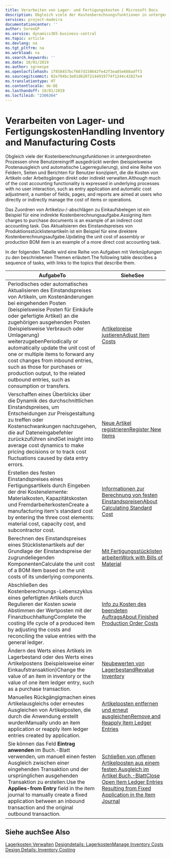 ```yaml
---
title: Verarbeiten von Lager- und Fertigungskosten | Microsoft Docs
description: Obgleich viele der Kostenberechnungsfunktionen in untergeordneten Prozessen ohne Benutzereingriff ausgedrückt werden (beispielsweise Postenausgleich und automatische Lagerregulierung), sind eine Reihe von Feldern, Seiten und Berichten für Benutzer konzipiert, die die Kosten von Artikeln oder Arbeitsgängen direkt oder indirekt verwalten.
services: project-madeira
documentationcenter: ''
author: SorenGP
ms.service: dynamics365-business-central
ms.topic: article
ms.devlang: na
ms.tgt_pltfrm: na
ms.workload: na
ms.search.keywords: ''
ms.date: 10/01/2019
ms.author: sgroespe
ms.openlocfilehash: 1f858457bcf667d158642fe42f3ea85e668adff3
ms.sourcegitcommit: 02e704bc3e01d62072144919774f1244c42827e4
ms.translationtype: HT
ms.contentlocale: de-DE
ms.lasthandoff: 10/01/2019
ms.locfileid: "2306364"
---
```

# <a name="handling-inventory-and-manufacturing-costs"></a><span data-ttu-id="eff79-103">Verarbeiten von Lager- und Fertigungskosten</span><span class="sxs-lookup"><span data-stu-id="eff79-103">Handling Inventory and Manufacturing Costs</span></span>
<span data-ttu-id="eff79-104">Obgleich viele der Kostenberechnungsfunktionen in untergeordneten Prozessen ohne Benutzereingriff ausgedrückt werden (beispielsweise Postenausgleich und automatische Lagerregulierung), sind eine Reihe von Feldern, Seiten und Berichten für Benutzer konzipiert, die die Kosten von Artikeln oder Arbeitsgängen direkt oder indirekt verwalten.</span><span class="sxs-lookup"><span data-stu-id="eff79-104">Although much of the cost accounting functionality is expressed in underlying processes with no user interaction, such as entry application and automatic cost adjustment, a number of fields, pages, and reports are aimed at users who directly or indirectly manage the cost of items or operations.</span></span>  

 <span data-ttu-id="eff79-105">Das Zuordnen von Artikelzu-/-abschlägen zu Einkaufsbelegen ist ein Beispiel für eine indirekte Kostenberechnungsaufgabe.</span><span class="sxs-lookup"><span data-stu-id="eff79-105">Assigning item charges to purchase documents is an example of an indirect cost accounting task.</span></span> <span data-ttu-id="eff79-106">Das Aktualisieren des Einstandspreises von Produktionsstücklistenartikeln ist ein Beispiel für eine direktere Kostenberechnungsaufgabe.</span><span class="sxs-lookup"><span data-stu-id="eff79-106">Updating the unit cost of assembly or production BOM item is an example of a more direct cost accounting task.</span></span>  

 <span data-ttu-id="eff79-107">In der folgenden Tabelle wird eine Reihe von Aufgaben mit Verknüpfungen zu den beschriebenen Themen erläutert.</span><span class="sxs-lookup"><span data-stu-id="eff79-107">The following table describes a sequence of tasks, with links to the topics that describe them.</span></span>   

|<span data-ttu-id="eff79-108">**Aufgabe**</span><span class="sxs-lookup"><span data-stu-id="eff79-108">**To**</span></span>|<span data-ttu-id="eff79-109">**Siehe**</span><span class="sxs-lookup"><span data-stu-id="eff79-109">**See**</span></span>|  
|------------|-------------|  
|<span data-ttu-id="eff79-110">Periodisches oder automatisches Aktualisieren des Einstandspreises von Artikeln, um Kostenänderungen bei eingehenden Posten (beispielsweise Posten für Einkäufe oder gefertigte Artikel) an die zugehörigen ausgehenden Posten (beispielsweise Verbrauch oder Umlagerung) weiterzugeben</span><span class="sxs-lookup"><span data-stu-id="eff79-110">Periodically or automatically update the unit cost of one or multiple items to forward any cost changes from inbound entries, such as those for purchases or production output, to the related outbound entries, such as consumption or transfers.</span></span>|[<span data-ttu-id="eff79-111">Artikelpreise justieren</span><span class="sxs-lookup"><span data-stu-id="eff79-111">Adjust Item Costs</span></span>](inventory-how-adjust-item-costs.md)|  
|<span data-ttu-id="eff79-112">Verschaffen eines Überblicks über die Dynamik des durchschnittlichen Einstandspreises, um Entscheidungen zur Preisgestaltung zu treffen oder Kostenschwankungen nachzugehen, die auf Dateneingabefehler zurückzuführen sind</span><span class="sxs-lookup"><span data-stu-id="eff79-112">Get insight into average cost dynamics to make pricing decisions or to track cost fluctuations caused by data entry errors.</span></span>|[<span data-ttu-id="eff79-113">Neue Artikel registrieren</span><span class="sxs-lookup"><span data-stu-id="eff79-113">Register New Items</span></span>](inventory-how-register-new-items.md)|  
|<span data-ttu-id="eff79-114">Erstellen des festen Einstandspreises eines Fertigungsartikels durch Eingeben der drei Kostenelemente: Materialkosten, Kapazitätskosten und Fremdarbeiterkosten</span><span class="sxs-lookup"><span data-stu-id="eff79-114">Create a manufacturing item's standard cost by entering the three cost elements: material cost, capacity cost, and subcontractor cost.</span></span>|[<span data-ttu-id="eff79-115">Informationen zur Berechnung von festen Einstandspreisen</span><span class="sxs-lookup"><span data-stu-id="eff79-115">About Calculating Standard Cost</span></span>](finance-about-calculating-standard-cost.md)|  
|<span data-ttu-id="eff79-116">Berechnen des Einstandspreises eines Stücklistenartikels auf der Grundlage der Einstandspreise der zugrundeliegenden Komponenten</span><span class="sxs-lookup"><span data-stu-id="eff79-116">Calculate the unit cost of a BOM item based on the unit costs of its underlying components.</span></span>|[<span data-ttu-id="eff79-117">Mit Fertigungsstücklisten arbeiten</span><span class="sxs-lookup"><span data-stu-id="eff79-117">Work with Bills of Material</span></span>](inventory-how-work-BOMs.md)|  
|<span data-ttu-id="eff79-118">Abschließen des Kostenberechnungs-Lebenszyklus eines gefertigten Artikels durch Regulieren der Kosten sowie Abstimmen der Wertposten mit der Finanzbuchhaltung</span><span class="sxs-lookup"><span data-stu-id="eff79-118">Complete the costing life cycle of a produced item by adjusting the costs and reconciling the value entries with the general ledger.</span></span>|[<span data-ttu-id="eff79-119">Info zu Kosten des beendeten Auftrags</span><span class="sxs-lookup"><span data-stu-id="eff79-119">About Finished Production Order Costs</span></span>](finance-about-finished-production-order-costs.md)|  
|<span data-ttu-id="eff79-120">Ändern des Werts eines Artikels im Lagerbestand oder des Werts eines Artikelpostens (beispielsweise einer Einkaufstransaktion)</span><span class="sxs-lookup"><span data-stu-id="eff79-120">Change the value of an item in inventory or the value of one item ledger entry, such as a purchase transaction.</span></span>|[<span data-ttu-id="eff79-121">Neubewerten von Lagerbestand</span><span class="sxs-lookup"><span data-stu-id="eff79-121">Revalue Inventory</span></span>](inventory-how-revalue-inventory.md)|
|<span data-ttu-id="eff79-122">Manuelles Rückgängigmachen eines Artikelausgleichs oder erneutes Ausgleichen von Artikelposten, die durch die Anwendung erstellt wurden</span><span class="sxs-lookup"><span data-stu-id="eff79-122">Manually undo an item application or reapply item ledger entries created by application.</span></span>|[<span data-ttu-id="eff79-123">Artikelposten entfernen und erneut ausgleichen</span><span class="sxs-lookup"><span data-stu-id="eff79-123">Remove and Reapply Item Ledger Entries</span></span>](finance-how-to-remove-and-reapply-item-entries.md)|  
|<span data-ttu-id="eff79-124">Sie können das Feld **Eintrag anwenden** im Buch.-Blatt verwenden, um manuell einen festen Ausgleich zwischen einer eingehenden Transaktion und der ursprünglichen ausgehenden Transaktion zu erstellen.</span><span class="sxs-lookup"><span data-stu-id="eff79-124">Use the **Applies-from Entry** field in the item journal to manually create a fixed application between an inbound transaction and the original outbound transaction.</span></span>|[<span data-ttu-id="eff79-125">Schließen von offenen Artikelposten aus einem festen Ausgleich im Artikel Buch.-Blatt</span><span class="sxs-lookup"><span data-stu-id="eff79-125">Close Open Item Ledger Entries Resulting from Fixed Application in the Item Journal</span></span>](finance-how-to-close-open-item-ledger-entries-resulting-from-fixed-application-in-the-item-journal.md)|  

## <a name="see-also"></a><span data-ttu-id="eff79-126">Siehe auch</span><span class="sxs-lookup"><span data-stu-id="eff79-126">See Also</span></span>  
<span data-ttu-id="eff79-127">[Lagerkosten Verwalten](finance-manage-inventory-costs.md)
[Designdetails: Lagerkosten](design-details-inventory-costing.md)</span><span class="sxs-lookup"><span data-stu-id="eff79-127">[Manage Inventory Costs](finance-manage-inventory-costs.md)
[Design Details: Inventory Costing](design-details-inventory-costing.md)</span></span>
